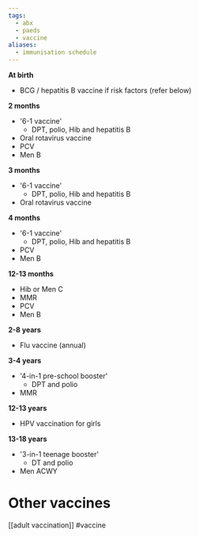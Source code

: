 ```yaml
---
tags:
  - abx
  - paeds
  - vaccine
aliases:
  - immunisation schedule
---
```

**At birth**
- BCG / hepatitis B vaccine if risk factors (refer below)

**2 months**
- '6-1 vaccine'
	- DPT, polio, Hib and hepatitis B
- Oral rotavirus vaccine
- PCV
- Men B

**3 months**
- '6-1 vaccine'
	- DPT, polio, Hib and hepatitis B
- Oral rotavirus vaccine 

**4 months**
- '6-1 vaccine'
	- DPT, polio, Hib and hepatitis B
- PCV
- Men B

**12-13 months**
- Hib or Men C
- MMR
- PCV
- Men B

**2-8 years**
- Flu vaccine (annual)

**3-4 years**
- '4-in-1 pre-school booster'
	- DPT and polio
- MMR

**12-13 years**
- HPV vaccination for girls

**13-18 years**
- '3-in-1 teenage booster'
	- DT and polio
- Men ACWY

# Other vaccines
[[adult vaccination]] #vaccine 